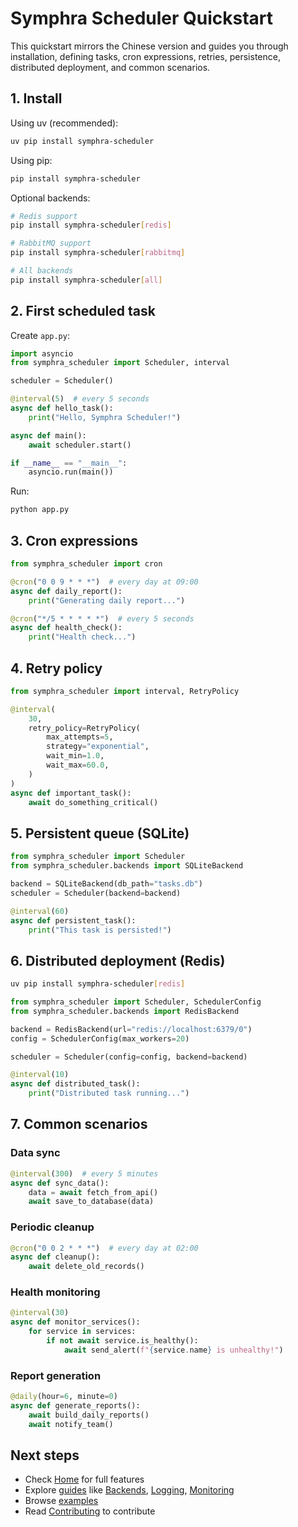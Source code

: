 # Symphra Scheduler Quickstart

This quickstart mirrors the Chinese version and guides you through installation, defining tasks, cron expressions, retries, persistence, distributed deployment, and common scenarios.

## 1. Install

Using uv (recommended):
```bash
uv pip install symphra-scheduler
```

Using pip:
```bash
pip install symphra-scheduler
```

Optional backends:
```bash
# Redis support
pip install symphra-scheduler[redis]

# RabbitMQ support
pip install symphra-scheduler[rabbitmq]

# All backends
pip install symphra-scheduler[all]
```

## 2. First scheduled task

Create `app.py`:

```python
import asyncio
from symphra_scheduler import Scheduler, interval

scheduler = Scheduler()

@interval(5)  # every 5 seconds
async def hello_task():
    print("Hello, Symphra Scheduler!")

async def main():
    await scheduler.start()

if __name__ == "__main__":
    asyncio.run(main())
```

Run:
```bash
python app.py
```

## 3. Cron expressions

```python
from symphra_scheduler import cron

@cron("0 0 9 * * *")  # every day at 09:00
async def daily_report():
    print("Generating daily report...")

@cron("*/5 * * * * *")  # every 5 seconds
async def health_check():
    print("Health check...")
```

## 4. Retry policy

```python
from symphra_scheduler import interval, RetryPolicy

@interval(
    30,
    retry_policy=RetryPolicy(
        max_attempts=5,
        strategy="exponential",
        wait_min=1.0,
        wait_max=60.0,
    )
)
async def important_task():
    await do_something_critical()
```

## 5. Persistent queue (SQLite)

```python
from symphra_scheduler import Scheduler
from symphra_scheduler.backends import SQLiteBackend

backend = SQLiteBackend(db_path="tasks.db")
scheduler = Scheduler(backend=backend)

@interval(60)
async def persistent_task():
    print("This task is persisted!")
```

## 6. Distributed deployment (Redis)

```bash
uv pip install symphra-scheduler[redis]
```

```python
from symphra_scheduler import Scheduler, SchedulerConfig
from symphra_scheduler.backends import RedisBackend

backend = RedisBackend(url="redis://localhost:6379/0")
config = SchedulerConfig(max_workers=20)

scheduler = Scheduler(config=config, backend=backend)

@interval(10)
async def distributed_task():
    print("Distributed task running...")
```

## 7. Common scenarios

### Data sync

```python
@interval(300)  # every 5 minutes
async def sync_data():
    data = await fetch_from_api()
    await save_to_database(data)
```

### Periodic cleanup

```python
@cron("0 0 2 * * *")  # every day at 02:00
async def cleanup():
    await delete_old_records()
```

### Health monitoring

```python
@interval(30)
async def monitor_services():
    for service in services:
        if not await service.is_healthy():
            await send_alert(f"{service.name} is unhealthy!")
```

### Report generation

```python
@daily(hour=6, minute=0)
async def generate_reports():
    await build_daily_reports()
    await notify_team()
```

## Next steps

- Check [Home](index.md) for full features
- Explore [guides](guides/) like [Backends](guides/backends.md), [Logging](guides/logging.md), [Monitoring](guides/monitoring.md)
- Browse [examples](https://github.com/getaix/symphra-scheduler/tree/main/examples/)
- Read [Contributing](contributing.md) to contribute
